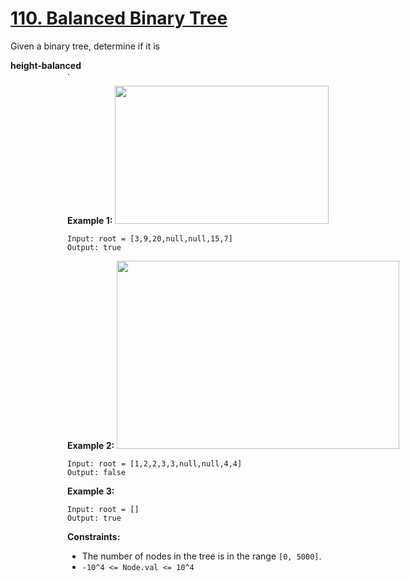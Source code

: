 # [110. Balanced Binary Tree](https://leetcode.com/problems/balanced-binary-tree/description/)

Given a binary tree, determine if it is <div aria-expanded="false" data-headlessui-state="" id="headlessui-popover-button-:rt:">**height-balanced** <div style="position: fixed; z-index: 40; inset: 0px auto auto 0px; transform: translate(319px, 183px);">.

**Example 1:** 
<img alt="" src="https://assets.leetcode.com/uploads/2020/10/06/balance_1.jpg" style="width: 342px; height: 221px;">

```
Input: root = [3,9,20,null,null,15,7]
Output: true
```

**Example 2:** 
<img alt="" src="https://assets.leetcode.com/uploads/2020/10/06/balance_2.jpg" style="width: 452px; height: 301px;">

```
Input: root = [1,2,2,3,3,null,null,4,4]
Output: false
```

**Example 3:** 

```
Input: root = []
Output: true
```

**Constraints:** 

- The number of nodes in the tree is in the range `[0, 5000]`.
- `-10^4 <= Node.val <= 10^4`

